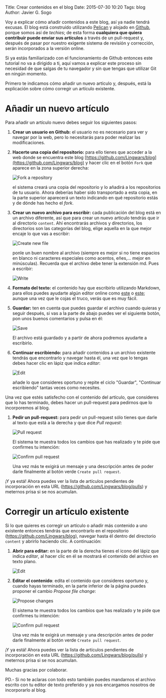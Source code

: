 Title: Crear contenidos en el blog
Date: 2015-07-30 10:20
Tags: blog
Author: Javier G. Sogo

Voy a explicar cómo añadir contenidos a este blog, así ya nadie tendrá excusas. El blog está 
construído utilizando [Pelican](http://docs.getpelican.com/en/3.6.0/) y alojado en
[Github](https://github.com/Lingwars/blog), porque somos así de _techies_; de esta forma
**cualquiera que quiera contribuir puede enviar sus artículos** a través de un pull-request y,
después de pasar por nuestro exigente sistema de revisión y corrección, serán incorporados
a la versión online.

Si ya estás familiarizado con el funcionamiento de Github entonces este tutorial no va a dirigido
a ti, aquí vamos a explicar este proceso sin necesidad de que salgas de tu navegador y sin que
tengas que utilizar Git en ningún momento.

Primero te indicamos cómo añadir un nuevo artículo y, después, está la explicación sobre cómo
corregir un artículo existente.


# Añadir un nuevo artículo
Para añadir un artículo nuevo debes seguir los siguientes pasos:

 1. **Crear un usuario en Github:** el usuario no es necesario para ver y navegar por la web, pero lo
    necesitarás para poder realizar las modificaciones.
 
 1. **Hacerte una copia del repositorio:** para ello tienes que acceder a la web donde se encuentra
    este blog [https://github.com/Lingwars/blog](https://github.com/Lingwars/blog) y hacer clic en el 
    botón `Fork` que aparece en la zona superior derecha:
    
    ![Fork a repository]({filename}/images/lw-1.png)
    
    el sistema creará una copia del repositorio y lo añadirá a los repositorios de tu usuario.
    Ahora deberías haber sido transportado a esta copia, en la parte superior aparecerá un texto
    indicando en qué repositorio estás y de dónde has hecho el _fork_.
    
 1. **Crear un nuevo archivo para escribir:** cada publicación del blog está en un archivo diferente,
    así que para crear un nuevo articulo tendrás que ir al directorio `content`. Ahí encontrarás
    archivos y directorios, los directorios son las categorías del blog, elige aquella en la que
    mejor encaje lo que vas a escribir:
    
    ![Create new file]({filename}/images/lw-3.png)
    
    ponle un buen nombre al archivo (siempre es mejor si no tiene espacios en blanco ni caracteres
    especiales como acentos, eñes,... mejor en minúsculas). Recuerda que el archivo debe tener la 
    extensión md. Pues a escribir:
    
    ![Write]({filename}/images/lw-4.png)
   
 1. **Formato del texto:** el contenido hay que escribirlo utilizando Markdown, para ellos puedes
    ayudarte algún editor online como [este](http://dillinger.io/) o [este](https://stackedit.io/editor);
    aunque una vez que le cojas el truco, verás que es muy fácil.
    
 1. **Guardar:** ten en cuenta que puedes guardar el archivo cuando quieras y seguir después, si vas a la parte
    de abajo puedes ver el siguiente botón, pon unos buenos comentarios y pulsa en él:
    
    ![Save]({filename}/images/lw-7.png)
    
    El archivo está guardado y a partir de ahora podremos ayudarte a escribirlo.
    
 1. **Continuar escribiendo:** para añadir contenidos a un archivo existente tendrás que encontrarlo y
    navegar hasta él, una vez que lo tengas debes hacer clic en lápiz que indica _editar_:
      
    ![Edit]({filename}/images/lw-8.png)
    
    añade lo que consideres oportuno y repite el ciclo "Guardar", "Continuar escribiendo" tantas
    veces como necesites.
    
Una vez que estés satisfecho con el contenido del artículo, que consideres que lo has terminado, debes
hacer un pull-request para pedirnos que lo incorporemos al blog.

 1. **Pedir un pull-request:** para pedir un pull-request sólo tienes que darle al texto que está a 
    la derecha y que dice _Pull request_:
    
    ![Pull request]({filename}/images/lw-9.png)

    El sistema te muestra todos los cambios que has realizado y te pide que confirmes tu intención:
    
    ![Confirm pull request]({filename}/images/lw-10.png)
    
    Una vez más te exigirá un mensaje y una descripción antes de poder darle finalmente al botón verde
    `Create pull request`.
    
¡Y ya está! Ahora puedes ver la lista de artículos pendientes de incorporación en esta
URL (https://github.com/Lingwars/blog/pulls) y meternos prisa si se nos acumulan.


# Corregir un artículo existente
Si lo que quieres es corregir un artículo o añadir más contenido a uno existente entonces tendrás
que encontrarlo en el repositorio (https://github.com/Lingwars/blog), navegar hasta él dentro
del directorio `content` y abrirlo haciendo clic. A continuación:

 1. **Abrir para editar:** en la parte de la derecha tienes el icono del lápiz que indica _editar_,
    al hacer clic en él se mostrará el contenido del archivo en texto plano.
    
    ![Edit]({filename}/images/lw-8.png)
    
 1. **Editar el contenido**: edita el contenido que consideres oportuno y, cuando hayas terminado,
    en la parte inferior de la página puedes proponer el cambio _Propose file change_:
    
    ![Propose changes]({filename}/images/lw-11.png)
    
    El sistema te muestra todos los cambios que has realizado y te pide que confirmes tu intención:
    
    ![Confirm pull request]({filename}/images/lw-10.png)
    
    Una vez más te exigirá un mensaje y una descripción antes de poder darle finalmente al botón verde
    `Create pull request`.
    
¡Y ya está! Ahora puedes ver la lista de artículos pendientes de incorporación en esta
URL (https://github.com/Lingwars/blog/pulls) y meternos prisa si se nos acumulan.

Muchas gracias por colaborar.


PD.- Si no te aclaras con todo esto también puedes mandarnos el archivo escrito con tu editor de
texto preferido y ya nos encargamos nosotros de incorporarlo al blog.
